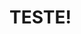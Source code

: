 <!DOCTYPE html>
<html lang="pt-br">
<head>
    <meta charset="UTF-8">
    <meta name="viewport" content="width=device-width, initial-scale=1.0">
    <title>CodeRunsOnCoffee</title>
</head>
<body>
    <h1>TESTE!</h1>
</body>
</html>
